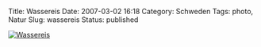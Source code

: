 Title: Wassereis
Date: 2007-03-02 16:18
Category: Schweden
Tags: photo, Natur
Slug: wassereis
Status: published

[![Wassereis](/pic/isdiagonal_s.jpg "Wassereis")](/pic/isdiagonal_l.jpg)

